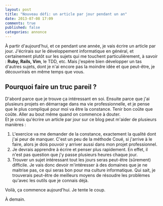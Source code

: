 ```yaml
---
layout: post
title: "Nouveau défi: un article par jour pendant un an"
date: 2013-07-08 17:09
comments: true
published: false
categories: annonce
---
```


À partir d'aujourd'hui, et ce pendant une année, je vais écrire un article
par jour. J'écrirais sur le développement informatique en général, et
certainement plutôt sur les sujets qui me touchent particulièrement, à savoir :
**Ruby, Rails, Vim**, le TDD, etc.
Mais j'espère bien développer un tas d'autres sujets,
dont je n'ai encore pas la moindre idée et que peut-être, je découvrirais
en même temps que vous.

<!-- more -->

Pourquoi faire un truc pareil ?
-------------------------------

D'abord parce que je trouve ça intéressant en soi. Ensuite parce que
j'ai plusieurs projets en démarrage dans ma vie professionnelle,
et je pense que le plus compliqué pour moi va être la constance. Tenir bon
coûte que coûte. Aller au bout même quand on commence à douter.  
Et je crois qu'écrire un article par jour sur ce blog peut m'aider de
plusieurs manières :

1. L'exercice va me demander de la constance, exactement la qualité dont j'ai
   peur de manquer. C'est un peu de la méthode Coué, si j'arrive à le faire,
   alors je dois pouvoir y arriver aussi dans mon projet professionnel.
2. Je devrais apprendre à écrire et penser plus rapidement. En effet, il n'est
   pas question que j'y passe plusieurs heures chaque jour.
3. Trouver un sujet intéressant tout les jours seras peut-être (sûrement)
   difficile. Je
   vais donc devoir m'intéresser à des domaines que je ne maitrise pas, ce
   qui seras bon pour ma culture informatique. Qui sait, je trouverais
   peut-être de meilleurs moyens de résoudre les problèmes qu'avec les
   outils que je connais déjà.


Voilà, ça commence aujourd'hui. Je tente le coup.

À demain.

